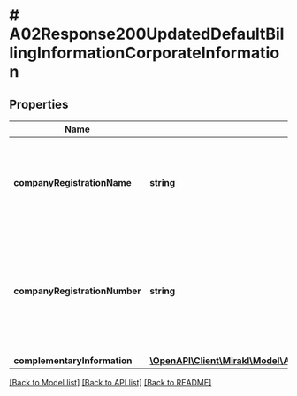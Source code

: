 # # A02Response200UpdatedDefaultBillingInformationCorporateInformation

## Properties

Name | Type | Description | Notes
------------ | ------------- | ------------- | -------------
**companyRegistrationName** | **string** | The name of the shop company, as registered in the business registry of the shop country | [optional]
**companyRegistrationNumber** | **string** | The unique code used to identify the shop company and verify its legal existence as an incorporated entity | [optional]
**complementaryInformation** | [**\OpenAPI\Client\Mirakl\Model\A02Response200UpdatedDefaultBillingInformationCorporateInformationComplementaryInformation**](A02Response200UpdatedDefaultBillingInformationCorporateInformationComplementaryInformation.md) |  | [optional]

[[Back to Model list]](../../README.md#models) [[Back to API list]](../../README.md#endpoints) [[Back to README]](../../README.md)
